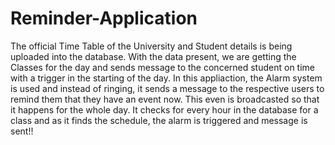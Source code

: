 # Reminder-Application
The official Time Table of the University and Student details is being uploaded into the database. With the data present, we are getting the Classes for the day and sends message to the concerned student on time with a trigger in the starting of the day. 
In this appliaction, the Alarm system is used and instead of ringing, it sends a message to the respective users to remind them that they have an event now.
This even is broadcasted so that it happens for the whole day. It checks for every hour in the database for a class and as it finds the schedule, the alarm is triggered and message is sent!!
